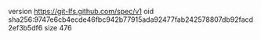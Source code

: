 version https://git-lfs.github.com/spec/v1
oid sha256:9747e6cb4ecde46fbc942b77915ada92477fab242578807db92facd2ef3b5df6
size 476

